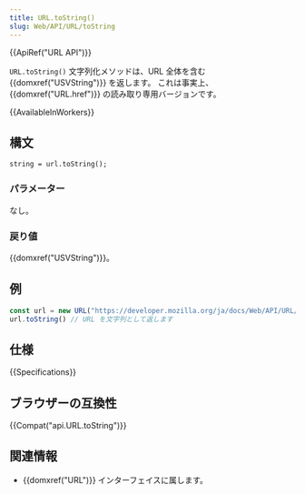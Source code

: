 ```yaml
---
title: URL.toString()
slug: Web/API/URL/toString
---
```


{{ApiRef("URL API")}}

`URL.toString()` 文字列化メソッドは、URL 全体を含む {{domxref("USVString")}} を返します。 これは事実上、{{domxref("URL.href")}} の読み取り専用バージョンです。

{{AvailableInWorkers}}

## 構文

```
string = url.toString();
```

### パラメーター

なし。

### 戻り値

{{domxref("USVString")}}。

## 例

```js
const url = new URL("https://developer.mozilla.org/ja/docs/Web/API/URL/toString");
url.toString() // URL を文字列として返します
```

## 仕様

{{Specifications}}

## ブラウザーの互換性

{{Compat("api.URL.toString")}}

## 関連情報

- {{domxref("URL")}} インターフェイスに属します。
